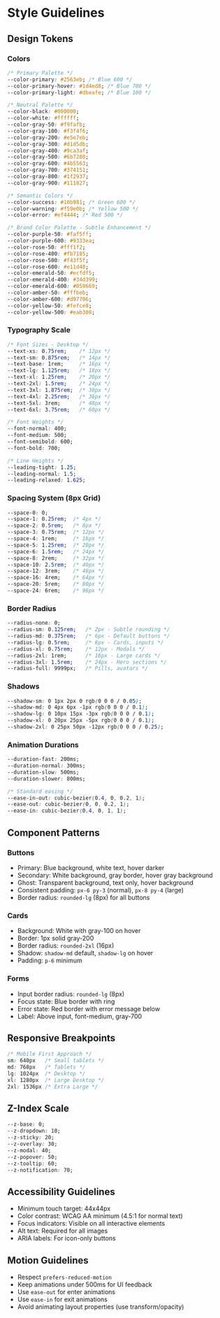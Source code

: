 # Style Guidelines

## Design Tokens

### Colors
```css
/* Primary Palette */
--color-primary: #2563eb; /* Blue 600 */
--color-primary-hover: #1d4ed8; /* Blue 700 */
--color-primary-light: #dbeafe; /* Blue 100 */

/* Neutral Palette */
--color-black: #000000;
--color-white: #ffffff;
--color-gray-50: #f9fafb;
--color-gray-100: #f3f4f6;
--color-gray-200: #e5e7eb;
--color-gray-300: #d1d5db;
--color-gray-400: #9ca3af;
--color-gray-500: #6b7280;
--color-gray-600: #4b5563;
--color-gray-700: #374151;
--color-gray-800: #1f2937;
--color-gray-900: #111827;

/* Semantic Colors */
--color-success: #10b981; /* Green 600 */
--color-warning: #f59e0b; /* Yellow 500 */
--color-error: #ef4444; /* Red 500 */

/* Brand Color Palette - Subtle Enhancement */
--color-purple-50: #faf5ff;
--color-purple-600: #9333ea;
--color-rose-50: #fff1f2;
--color-rose-400: #fb7185;
--color-rose-500: #f43f5f;
--color-rose-600: #e11d48;
--color-emerald-50: #ecfdf5;
--color-emerald-400: #34d399;
--color-emerald-600: #059669;
--color-amber-50: #fffbeb;
--color-amber-600: #d97706;
--color-yellow-50: #fefce8;
--color-yellow-500: #eab308;
```

### Typography Scale
```css
/* Font Sizes - Desktop */
--text-xs: 0.75rem;    /* 12px */
--text-sm: 0.875rem;   /* 14px */
--text-base: 1rem;     /* 16px */
--text-lg: 1.125rem;   /* 18px */
--text-xl: 1.25rem;    /* 20px */
--text-2xl: 1.5rem;    /* 24px */
--text-3xl: 1.875rem;  /* 30px */
--text-4xl: 2.25rem;   /* 36px */
--text-5xl: 3rem;      /* 48px */
--text-6xl: 3.75rem;   /* 60px */

/* Font Weights */
--font-normal: 400;
--font-medium: 500;
--font-semibold: 600;
--font-bold: 700;

/* Line Heights */
--leading-tight: 1.25;
--leading-normal: 1.5;
--leading-relaxed: 1.625;
```

### Spacing System (8px Grid)
```css
--space-0: 0;
--space-1: 0.25rem;  /* 4px */
--space-2: 0.5rem;   /* 8px */
--space-3: 0.75rem;  /* 12px */
--space-4: 1rem;     /* 16px */
--space-5: 1.25rem;  /* 20px */
--space-6: 1.5rem;   /* 24px */
--space-8: 2rem;     /* 32px */
--space-10: 2.5rem;  /* 40px */
--space-12: 3rem;    /* 48px */
--space-16: 4rem;    /* 64px */
--space-20: 5rem;    /* 80px */
--space-24: 6rem;    /* 96px */
```

### Border Radius
```css
--radius-none: 0;
--radius-sm: 0.125rem;   /* 2px - Subtle rounding */
--radius-md: 0.375rem;   /* 6px - Default buttons */
--radius-lg: 0.5rem;     /* 8px - Cards, inputs */
--radius-xl: 0.75rem;    /* 12px - Modals */
--radius-2xl: 1rem;      /* 16px - Large cards */
--radius-3xl: 1.5rem;    /* 24px - Hero sections */
--radius-full: 9999px;   /* Pills, avatars */
```

### Shadows
```css
--shadow-sm: 0 1px 2px 0 rgb(0 0 0 / 0.05);
--shadow-md: 0 4px 6px -1px rgb(0 0 0 / 0.1);
--shadow-lg: 0 10px 15px -3px rgb(0 0 0 / 0.1);
--shadow-xl: 0 20px 25px -5px rgb(0 0 0 / 0.1);
--shadow-2xl: 0 25px 50px -12px rgb(0 0 0 / 0.25);
```

### Animation Durations
```css
--duration-fast: 200ms;
--duration-normal: 300ms;
--duration-slow: 500ms;
--duration-slower: 800ms;

/* Standard easing */
--ease-in-out: cubic-bezier(0.4, 0, 0.2, 1);
--ease-out: cubic-bezier(0, 0, 0.2, 1);
--ease-in: cubic-bezier(0.4, 0, 1, 1);
```

## Component Patterns

### Buttons
- Primary: Blue background, white text, hover darker
- Secondary: White background, gray border, hover gray background
- Ghost: Transparent background, text only, hover background
- Consistent padding: `px-6 py-3` (normal), `px-8 py-4` (large)
- Border radius: `rounded-lg` (8px) for all buttons

### Cards
- Background: White with gray-100 on hover
- Border: 1px solid gray-200
- Border radius: `rounded-2xl` (16px)
- Shadow: `shadow-md` default, `shadow-lg` on hover
- Padding: `p-6` minimum

### Forms
- Input border radius: `rounded-lg` (8px)
- Focus state: Blue border with ring
- Error state: Red border with error message below
- Label: Above input, font-medium, gray-700

## Responsive Breakpoints
```css
/* Mobile First Approach */
sm: 640px   /* Small tablets */
md: 768px   /* Tablets */
lg: 1024px  /* Desktop */
xl: 1280px  /* Large Desktop */
2xl: 1536px /* Extra Large */
```

## Z-Index Scale
```css
--z-base: 0;
--z-dropdown: 10;
--z-sticky: 20;
--z-overlay: 30;
--z-modal: 40;
--z-popover: 50;
--z-tooltip: 60;
--z-notification: 70;
```

## Accessibility Guidelines
- Minimum touch target: 44x44px
- Color contrast: WCAG AA minimum (4.5:1 for normal text)
- Focus indicators: Visible on all interactive elements
- Alt text: Required for all images
- ARIA labels: For icon-only buttons

## Motion Guidelines
- Respect `prefers-reduced-motion`
- Keep animations under 500ms for UI feedback
- Use `ease-out` for enter animations
- Use `ease-in` for exit animations
- Avoid animating layout properties (use transform/opacity)